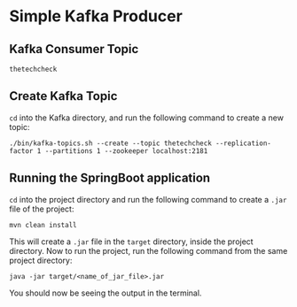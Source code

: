 # Simple Kafka Producer

## Kafka Consumer Topic

```shell
thetechcheck
```

## Create Kafka Topic

```cd``` into the Kafka directory, and run the following command to create a new topic:

```shell
./bin/kafka-topics.sh --create --topic thetechcheck --replication-factor 1 --partitions 1 --zookeeper localhost:2181
```

## Running the SpringBoot application

```cd``` into the project directory and run the following command to create a ```.jar``` file of the project:

```shell
mvn clean install
```

This will create a ```.jar``` file in the ```target``` directory, inside the project directory. Now to run the project, run the following command from the same project directory:

```shell
java -jar target/<name_of_jar_file>.jar
```

You should now be seeing the output in the terminal.